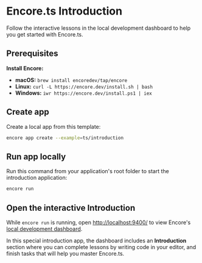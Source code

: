# Encore.ts Introduction

Follow the interactive lessons in the local development dashboard to help you get started with Encore.ts.

## Prerequisites

**Install Encore:**

- **macOS:** `brew install encoredev/tap/encore`
- **Linux:** `curl -L https://encore.dev/install.sh | bash`
- **Windows:** `iwr https://encore.dev/install.ps1 | iex`

## Create app

Create a local app from this template:

```bash
encore app create --example=ts/introduction
```

## Run app locally

Run this command from your application's root folder to start the introduction application:

```bash
encore run
```

## Open the interactive Introduction

While `encore run` is running, open <http://localhost:9400/> to view Encore's [local development dashboard](https://encore.dev/docs/ts/observability/dev-dash).

In this special introduction app, the dashboard includes an **Introduction** section where you can complete lessons by writing code in your editor, and finish tasks that will help you master Encore.ts.

